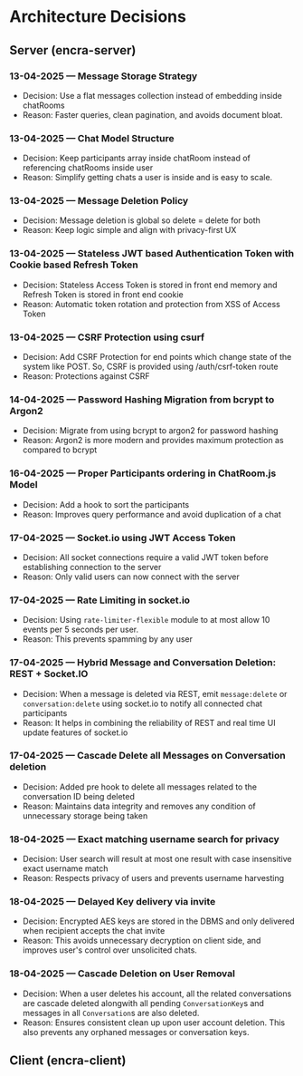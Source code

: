 # Architecture Decisions

## Server (encra-server)

### 13-04-2025 — Message Storage Strategy

- Decision: Use a flat messages collection instead of embedding inside chatRooms
- Reason: Faster queries, clean pagination, and avoids document bloat.

### 13-04-2025 — Chat Model Structure

- Decision: Keep participants array inside chatRoom instead of referencing chatRooms inside user
- Reason: Simplify getting chats a user is inside and is easy to scale.

### 13-04-2025 — Message Deletion Policy

- Decision: Message deletion is global so delete = delete for both
- Reason: Keep logic simple and align with privacy-first UX

### 13-04-2025 — Stateless JWT based Authentication Token with Cookie based Refresh Token

- Decision: Stateless Access Token is stored in front end memory and Refresh Token is stored in front end cookie
- Reason: Automatic token rotation and protection from XSS of Access Token

### 13-04-2025 — CSRF Protection using csurf

- Decision: Add CSRF Protection for end points which change state of the system like POST. So, CSRF is provided using /auth/csrf-token route
- Reason: Protections against CSRF

### 14-04-2025 — Password Hashing Migration from bcrypt to Argon2

- Decision: Migrate from using bcrypt to argon2 for password hashing
- Reason: Argon2 is more modern and provides maximum protection as compared to bcrypt

### 16-04-2025 — Proper Participants ordering in ChatRoom.js Model

- Decision: Add a hook to sort the participants
- Reason: Improves query performance and avoid duplication of a chat

### 17-04-2025 — Socket.io using JWT Access Token

- Decision: All socket connections require a valid JWT token before establishing connection to the server
- Reason: Only valid users can now connect with the server

### 17-04-2025 — Rate Limiting in socket.io

- Decision: Using `rate-limiter-flexible` module to at most allow 10 events per 5 seconds per user.
- Reason: This prevents spamming by any user

### 17-04-2025 — Hybrid Message and Conversation Deletion: REST + Socket.IO

- Decision: When a message is deleted via REST, emit `message:delete` or `conversation:delete` using socket.io to notify all connected chat participants
- Reason: It helps in combining the reliability of REST and real time UI update features of socket.io

### 17-04-2025 — Cascade Delete all Messages on Conversation deletion

- Decision: Added pre hook to delete all messages related to the conversation ID being deleted
- Reason: Maintains data integrity and removes any condition of unnecessary storage being taken

### 18-04-2025 — Exact matching username search for privacy

- Decision: User search will result at most one result with case insensitive exact username match
- Reason: Respects privacy of users and prevents username harvesting

### 18-04-2025 — Delayed Key delivery via invite

- Decision: Encrypted AES keys are stored in the DBMS and only delivered when recipient accepts the chat invite
- Reason: This avoids unnecessary decryption on client side, and improves user's control over unsolicited chats.

### 18-04-2025 — Cascade Deletion on User Removal

- Decision: When a user deletes his account, all the related conversations are cascade deleted alongwith all pending `ConversationKey`s and messages in all `Conversation`s are also deleted.
- Reason: Ensures consistent clean up upon user account deletion. This also prevents any orphaned messages or conversation keys.

## Client (encra-client)
